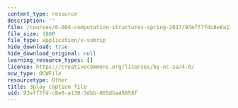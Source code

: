 ```yaml
---
content_type: resource
description: ''
file: /courses/6-004-computation-structures-spring-2017/93eff7fdc8e8a1303dbb065dba45058f_RiD2xxcrsxg.srt
file_size: 3800
file_type: application/x-subrip
hide_download: true
hide_download_original: null
learning_resource_types: []
license: https://creativecommons.org/licenses/by-nc-sa/4.0/
ocw_type: OCWFile
resourcetype: Other
title: 3play caption file
uid: 93eff7fd-c8e8-a130-3dbb-065dba45058f
---
```

